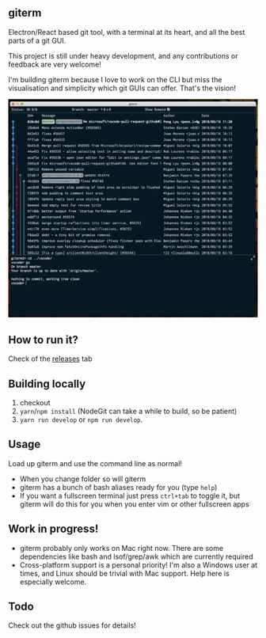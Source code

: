 ## giterm

Electron/React based git tool, with a terminal at its heart, and all the best parts of a git GUI.

This project is still under heavy development, and any contributions or feedback are very welcome! 

I'm building giterm because I love to work on the CLI but miss the visualisation and simplicity which git GUIs can offer. That's the vision!

![giterm](docs/assets/app.png)

## How to run it?

Check of the [releases](https://github.com/Nick-Lucas/giterm/releases) tab

## Building locally

1. checkout
2. `yarn`/`npm install` (NodeGit can take a while to build, so be patient)
3. `yarn run develop` or `npm run develop`. 

## Usage

Load up giterm and use the command line as normal! 

* When you change folder so will giterm
* giterm has a bunch of bash aliases ready for you (type `help`)
* If you want a fullscreen terminal just press `ctrl+tab` to toggle it, but giterm will do this for you when you enter vim or other fullscreen apps

## Work in progress!

* giterm probably only works on Mac right now. There are some dependencies like bash and lsof/grep/awk which are currently required
* Cross-platform support is a personal priority! I'm also a Windows user at times, and Linux should be trivial with Mac support. Help here is especially welcome.

## Todo

Check out the github issues for details!
